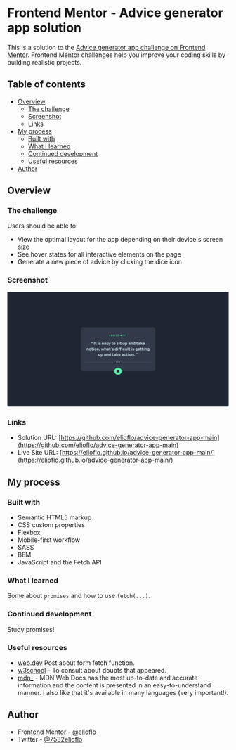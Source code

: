 # Frontend Mentor - Advice generator app solution

This is a solution to the [Advice generator app challenge on Frontend Mentor](https://www.frontendmentor.io/challenges/advice-generator-app-QdUG-13db). Frontend Mentor challenges help you improve your coding skills by building realistic projects.

## Table of contents

- [Overview](#overview)
  - [The challenge](#the-challenge)
  - [Screenshot](#screenshot)
  - [Links](#links)
- [My process](#my-process)
  - [Built with](#built-with)
  - [What I learned](#what-i-learned)
  - [Continued development](#continued-development)
  - [Useful resources](#useful-resources)
- [Author](#author)


## Overview

### The challenge

Users should be able to:

- View the optimal layout for the app depending on their device's screen size
- See hover states for all interactive elements on the page
- Generate a new piece of advice by clicking the dice icon

### Screenshot

![](./screenshot.png)
### Links

- Solution URL: [https://github.com/elioflo/advice-generator-app-main](https://github.com/elioflo/advice-generator-app-main)
- Live Site URL: [https://elioflo.github.io/advice-generator-app-main/](https://elioflo.github.io/advice-generator-app-main/)

## My process

### Built with

- Semantic HTML5 markup
- CSS custom properties
- Flexbox
- Mobile-first workflow
- SASS
- BEM
- JavaScript and the Fetch API

### What I learned

Some about `promises` and how to use `fetch(...)`.

### Continued development

Study promises! 
### Useful resources

- [web.dev](https://web.dev/introduction-to-fetch/) Post about form fetch function.
- [w3school](https://www.w3schools.com/) - To consult about doubts that appeared.
- [mdn_](https://developer.mozilla.org/en-US/) - MDN Web Docs has the most up-to-date and accurate information and the content is presented in an easy-to-understand manner. I also like that it's available in many languages (very important!).

## Author

- Frontend Mentor - [@elioflo](https://www.frontendmentor.io/profile/elioflo)
- Twitter - [@7532elioflo](https://twitter.com/7532elioflo)
